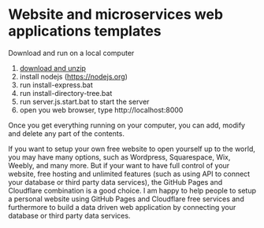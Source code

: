 # Website and microservices web applications templates

Download and run on a local computer
1. <a href=https://github.com/vmiis/projects/archive/master.zip>download and unzip</a>
2. install nodejs (https://nodejs.org)
3. run install-express.bat
4. run install-directory-tree.bat
5. run server.js.start.bat to start the server
6. open you web browser, type http://localhost:8000 


Once you get everything running on your computer, you can add, modify and delete any part of the contents.
<br/>


If you want to setup your own free website to open yourself up to the world, 
you may have many options, such as Wordpress, Squarespace, Wix, Weebly, 
and many more. But if your want to have full control of your website, 
free hosting and unlimited features (such as using API to connect your 
database or third party data services), the GitHub Pages and Cloudflare 
combination is a good choice. I am happy to help people to setup a personal 
website using GitHub Pages and Cloudflare free services and furthermore 
to build a data driven web application by connecting your database or 
third party data services.
